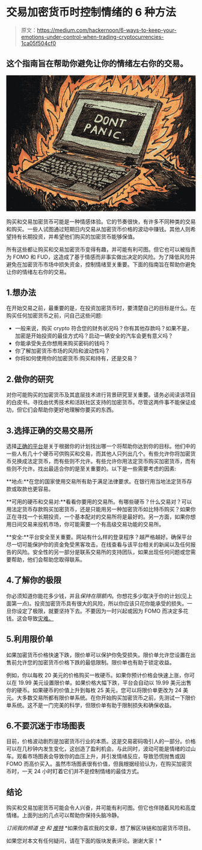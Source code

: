 # 交易加密货币时控制情绪的 6 种方法

> 原文：<https://medium.com/hackernoon/6-ways-to-keep-your-emotions-under-control-when-trading-cryptocurrencies-1ca05f504cf0>

## 这个指南旨在帮助你避免让你的情绪左右你的交易。

![](img/a7d57fd77adbb889ea0798fa6f0c8d05.png)

购买和交易加密货币可能是一种情感体验。它的节奏很快，有许多不同种类的交易和购买。一些人试图通过短期日内交易从加密货币价格的波动中赚钱。其他人则希望持有长期投资，并希望他们购买的加密货币能够保值。

所有这些都让购买和交易加密货币变得有趣，并可能有利可图。但它也可以被指责为 FOMO 和 FUD，这造成了基于情感而非事实做出决定的风险。为了降低风险并避免在加密货币市场中损失资金，控制情绪至关重要。下面的指南旨在帮助你避免让你的情绪左右你的交易。

## 1.想办法

在开始交易之前，最重要的是，在投资加密货币时，要清楚自己的目标是什么。在购买任何加密货币之前，问自己这些问题:

*   一般来说，购买 crypto 符合您的财务状况吗？你有其他存款吗？如果不是，加密是开始投资的最佳方式吗？启动一辆安全的汽车会更有意义吗？
*   你能承受失去你想用来购买密码的钱吗？
*   你了解加密货币市场的风险和波动性吗？
*   你将如何使用你的加密货币:购买和持有，还是交易？

## 2.做你的研究

对你可能购买的加密货币及其底层技术进行背景研究至关重要。请务必阅读该项目的白皮书。寻找由优秀技术和活跃社区支持的加密货币。尽管这两件事不能保证成功，但它们会帮助你更好地理解你要买的东西。

## 3.选择正确的交易交易所

选择[正确的平台](https://hackernoon.com/which-is-the-right-cryptocurrency-exchange-for-you-ecf0cc8f9477)是关于根据你的计划找出哪一个将帮助你达到你的目标。他们中的一些人有几十个硬币可供购买和交易，而其他人只列出几个。有些允许你将加密货币兑换成法定货币，而有些则不允许。有些允许你用法定货币购买加密货币，而有些则不允许。找出最适合你的是至关重要的。以下是一些需要考虑的因素:

**地点:**在您的国家使用交易所有助于满足法律要求。在银行用当地法定货币存款或取款也更容易。

**可用的硬币和交易对:**看看你要用的交易所。有哪些硬币？什么交易对？可以用法定货币存款购买加密货币，还是只能用另一种加密货币如比特币购买？如果你正在寻找一个长期投资，一个基本配对的交易所将是最好的。另一方面，如果你想用日间交易来投机市场，你可能需要一个有高级交易功能的交易所。

**安全:**平台安全至关重要。网站有什么样的登录程序？越严格越好。确保平台尽一切可能保护你的资金免受黑客攻击。在线查看与该平台相关的新闻以及任何报告的风险。安全性的另一部分是联系交易所的支持团队，如果出现任何问题或您需要帮助，他们会帮助您取得联系。

## 4.了解你的极限

你必须知道你能花多少钱，并且*保持在限额内*。你想花多少取决于你的计划(见上面第一点)。投资加密货币具有很大的风险，所以你应该只花你能承受的损失。一旦你设定了极限，就要坚持下去。不要因为一时兴起或因为 FOMO 而决定多花钱。这会导致[灾难。](https://news.bitcoin.com/trader-gets-six-figure-loan-buy-crypto-holdings-drop-85/)

## 5.利用限价单

如果加密货币价格快速下跌，限价单可以保护你免受损失。限价单允许您设置在出售前允许您的加密货币价格下跌的最低限制。限价单也有助于锁定收益。

例如，你以每枚 20 美元的价格购买一枚硬币。如果你预计价格会快速上涨，你可以在 19.99 美元设置限价单。如果价格大幅下跌，平台会自动以 19.99 美元出售你的硬币。如果硬币的价值上升到每枚 25 美元，您可以将限价单更改为 24 美元。大多数交易所都有限价单系统。在你开始购买加密货币之前，先测试一下限价单系统。这不是一门完美的科学，但限价单有助于限制损失和确保收益。

## 6.不要沉迷于市场图表

目前，价格波动剧烈是加密货币行业的本质。这是交易密码吸引人的一部分。价格可以在几秒钟内发生变化，这创造了盈利机会。与此同时，波动可能是情绪的过山车。观看市场图表会导致你的血压上升，并引发情绪反应，导致恐慌抛售或因 FOMO 而高价买入。虽然市场图表很有价值，但我根据经验认为，在购买加密货币时，一天 24 小时盯着它们并不是控制情绪的最佳方式。

## 结论

购买和交易加密货币可能会令人兴奋，并可能有利可图。但它也伴随着风险和高度情绪。上面列出的几点可以帮助你保持头脑冷静。

*订阅我的频道* [*中*](/@minadown) *和* [*推特*](https://twitter.com/minad21) *如果你喜欢我的文章，想了解区块链和加密货币项目。

如果您对本文有任何疑问，请在下面的版块发表评论。谢谢大家！*